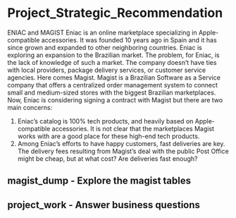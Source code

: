 # Project_Strategic_Recommendation
ENIAC and MAGIST 
Eniac is an online marketplace specializing in Apple-compatible accessories. It was founded 10 years ago in Spain and it has since grown and expanded to other neighboring countries.
Eniac is exploring an expansion to the Brazilian market. The problem, for Eniac, is the lack of knowledge of such a market. 
The company doesn’t have ties with local providers, package delivery services, or customer service agencies. 
Here comes Magist. Magist is a Brazilian Software as a Service company that offers a centralized order management system to connect small and medium-sized stores with the biggest Brazilian marketplaces.
Now, Eniac is considering signing a contract with Magist but there are two main concerns:
1. Eniac’s catalog is 100% tech products, and heavily based on Apple-compatible accessories. It is not clear that the marketplaces Magist works with are a good place for these high-end tech products.
2. Among Eniac’s efforts to have happy customers, fast deliveries are key. The delivery fees resulting from Magist’s deal with the public Post Office might be cheap, but at what cost? Are deliveries fast enough?
 
## magist_dump  - Explore the magist tables 
## project_work  - Answer business questions 

